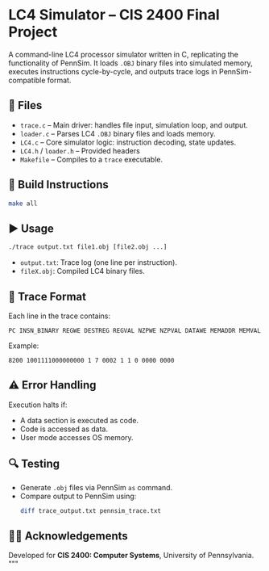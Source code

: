 # LC4 Simulator – CIS 2400 Final Project

A command-line LC4 processor simulator written in C, replicating the functionality of PennSim. It loads `.OBJ` binary files into simulated memory, executes instructions cycle-by-cycle, and outputs trace logs in PennSim-compatible format.

## 📁 Files

- `trace.c` – Main driver: handles file input, simulation loop, and output.
- `loader.c` – Parses LC4 `.OBJ` binary files and loads memory.
- `LC4.c` – Core simulator logic: instruction decoding, state updates.
- `LC4.h` / `loader.h` – Provided headers 
- `Makefile` – Compiles to a `trace` executable.

## 🧪 Build Instructions

```bash
make all
```

## ▶️ Usage

```bash
./trace output.txt file1.obj [file2.obj ...]
```

- `output.txt`: Trace log (one line per instruction).
- `fileX.obj`: Compiled LC4 binary files.

## 📝 Trace Format

Each line in the trace contains:

```
PC INSN_BINARY REGWE DESTREG REGVAL NZPWE NZPVAL DATAWE MEMADDR MEMVAL
```

Example:

```
8200 1001111000000000 1 7 0002 1 1 0 0000 0000
```

## ⚠️ Error Handling

Execution halts if:
- A data section is executed as code.
- Code is accessed as data.
- User mode accesses OS memory.

## 🔍 Testing

- Generate `.obj` files via PennSim `as` command.
- Compare output to PennSim using:
  ```bash
  diff trace_output.txt pennsim_trace.txt
  ```

## 🧑‍💻 Acknowledgements

Developed for **CIS 2400: Computer Systems**, University of Pennsylvania.
"""
